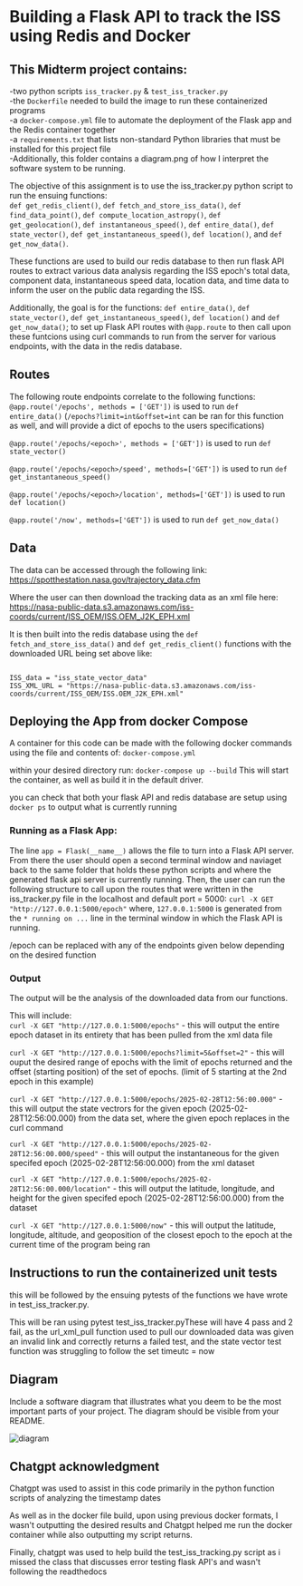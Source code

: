 # Building a Flask API to track the ISS using Redis and Docker

## This Midterm project contains:   

-two python scripts ```iss_tracker.py``` & ```test_iss_tracker.py```   
-the ```Dockerfile``` needed to build the image to run these containerized programs   
-a ```docker-compose.yml``` file to automate the deployment of the Flask app and the Redis container together   
-a ```requirements.txt``` that lists non-standard Python libraries that must be installed for this project file   
-Additionally, this folder contains a diagram.png of how I interpret the software system to be running.

The objective of this assignment is to use the iss_tracker.py python script to run the ensuing functions:    
```def get_redis_client()```, ```def fetch_and_store_iss_data()```, ```def find_data_point()```, ```def compute_location_astropy()```, ```def get_geolocation()```,  ```def instantaneous_speed()```, ```def entire_data()```, ```def state_vector()```, ```def get_instantaneous_speed()```, ```def location()```, and ```def get_now_data()```.    

These functions are used to build our redis database to then run flask API routes to extract various data analysis regarding the ISS epoch's total data, component data, instantaneous speed data, location data, and time data to inform the user on the public data regarding the ISS.

Additionally, the goal is for the functions: ```def entire_data()```, ```def state_vector()```, ```def get_instantaneous_speed()```, ```def location()``` and ```def get_now_data()```; to set up Flask API routes with ```@app.route``` to then call upon these funtcions using curl commands to run from the server for various endpoints, with the data in the redis database.

## Routes
The following route endpoints correlate to the following functions:
```@app.route('/epochs', methods = ['GET'])``` is used to run ```def entire_data()``` (```/epochs?limit=int&offset=int``` can be ran for this function as well, and will provide a dict of epochs to the users specifications)

```@app.route('/epochs/<epoch>', methods = ['GET'])``` is used to run ```def state_vector()```

```@app.route('/epochs/<epoch>/speed', methods=['GET'])``` is used to run ```def get_instantaneous_speed()```

```@app.route('/epochs/<epoch>/location', methods=['GET'])``` is used to run ```def location()```   

```@app.route('/now', methods=['GET'])``` is used to run ```def get_now_data()```


## Data
The data can be accessed through the following link: https://spotthestation.nasa.gov/trajectory_data.cfm

Where the user can then download the tracking data as an xml file here: https://nasa-public-data.s3.amazonaws.com/iss-coords/current/ISS_OEM/ISS.OEM_J2K_EPH.xml

It is then built into the redis database using the ```def fetch_and_store_iss_data()``` and ```def get_redis_client()``` functions with the downloaded URL being set above like:    
```rd = get_redis_client()   

ISS_data = "iss_state_vector_data"   
ISS_XML_URL = "https://nasa-public-data.s3.amazonaws.com/iss-coords/current/ISS_OEM/ISS.OEM_J2K_EPH.xml"
```   
 


## Deploying the App from docker Compose
A container for this code can be made with the following docker commands using the file and contents of: ```docker-compose.yml```   

within your desired directory run: ```docker-compose up --build``` This will start the container, as well as build it in the default driver.   

you can check that both your flask API and redis database are setup using ```docker ps``` to output what is currently running


### Running as a Flask App:
The line ```app = Flask(__name__)``` allows the file to turn into a Flask API server. From there the user should open a second terminal window and naviaget back to the same folder that holds these python scripts and where the generated flask api server is currently running. Then, the user can run the following structure to call upon the routes that were written in the iss_tracker.py file in the localhost and default port = 5000: ```curl -X GET "http://127.0.0.1:5000/epoch"``` where, ```127.0.0.1:5000``` is generated from the ```* running on ...``` line in the terminal window in which the Flask API is running.  

/epoch can be replaced with any of the endpoints given below depending on the desired function   

### Output  
The output will be the analysis of the downloaded data from our functions.   

This will include:   
```curl -X GET "http://127.0.0.1:5000/epochs"``` - this will output the entire epoch dataset in its entirety that has been pulled from the xml data file   

```curl -X GET "http://127.0.0.1:5000/epochs?limit=5&offset=2"``` - this will ouput the desired range of epochs with the limit of epochs returned and the offset (starting position) of the set of epochs. (limit of 5 starting at the 2nd epoch in this example)   

```curl -X GET "http://127.0.0.1:5000/epochs/2025-02-28T12:56:00.000"``` - this will output the state vectrors for the given epoch (2025-02-28T12:56:00.000) from the data set, where the given epoch replaces <epoch> in the curl command   

```curl -X GET "http://127.0.0.1:5000/epochs/2025-02-28T12:56:00.000/speed"``` - this will output the instantaneous for the given specifed epoch (2025-02-28T12:56:00.000) from the xml dataset   

```curl -X GET "http://127.0.0.1:5000/epochs/2025-02-28T12:56:00.000/location"``` - this will output the latitude, longitude, and height for the given specifed epoch (2025-02-28T12:56:00.000) from the dataset   

```curl -X GET "http://127.0.0.1:5000/now"``` - this will output the latitude, longitude, altitude, and geoposition of the closest epoch to the epoch at the current time of the program being ran   

## Instructions to run the containerized unit tests




this will be followed by the ensuing pytests of the functions we have wrote in
test_iss_tracker.py.

This will be ran using pytest test_iss_tracker.pyThese will have 4 pass and 2 fail, as the url_xml_pull function used to pull our downloaded data was given an invalid link and correctly returns a failed test, and the state vector test function was struggling to follow the set timeutc = now



## Diagram
Include a software diagram that illustrates what you deem to be the most important parts of your project. The diagram should be visible from your README.

![diagram](https://github.com/user-attachments/assets/1e2c2e60-2e09-4907-940a-49d89cf2204c)

## Chatgpt acknowledgment
Chatgpt was used to assist in this code primarily in the python function scripts of analyzing the timestamp dates

As well as in the docker file build, upon using previous docker formats, I wasn't outputting the desired results and Chatgpt helped me run the docker container while also outputting my script returns.

Finally, chatgpt was used to help build the test_iss_tracking.py script as i missed the class that discusses error testing flask API's and wasn't following the readthedocs
